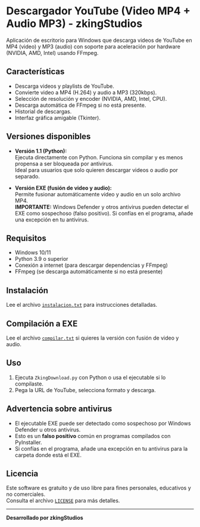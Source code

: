 # Descargador YouTube (Video MP4 + Audio MP3) - zkingStudios

Aplicación de escritorio para Windows que descarga videos de YouTube en MP4 (video) y MP3 (audio) con soporte para aceleración por hardware (NVIDIA, AMD, Intel) usando FFmpeg.

## Características
- Descarga videos y playlists de YouTube.
- Convierte video a MP4 (H.264) y audio a MP3 (320kbps).
- Selección de resolución y encoder (NVIDIA, AMD, Intel, CPU).
- Descarga automática de FFmpeg si no está presente.
- Historial de descargas.
- Interfaz gráfica amigable (Tkinter).

## Versiones disponibles

- **Versión 1.1 (Python):**  
  Ejecuta directamente con Python. Funciona sin compilar y es menos propensa a ser bloqueada por antivirus.  
  Ideal para usuarios que solo quieren descargar videos o audio por separado.

- **Versión EXE (fusión de video y audio):**  
  Permite fusionar automáticamente video y audio en un solo archivo MP4.  
  **IMPORTANTE:** Windows Defender y otros antivirus pueden detectar el EXE como sospechoso (falso positivo). Si confías en el programa, añade una excepción en tu antivirus.

## Requisitos
- Windows 10/11
- Python 3.9 o superior
- Conexión a internet (para descargar dependencias y FFmpeg)
- FFmpeg (se descarga automáticamente si no está presente)

## Instalación
Lee el archivo [`instalacion.txt`](instalacion.txt) para instrucciones detalladas.

## Compilación a EXE
Lee el archivo [`compilar.txt`](compilar.txt) si quieres la versión con fusión de video y audio.

## Uso
1. Ejecuta `ZkingDownload.py` con Python o usa el ejecutable si lo compilaste.
2. Pega la URL de YouTube, selecciona formato y descarga.

## Advertencia sobre antivirus

- El ejecutable EXE puede ser detectado como sospechoso por Windows Defender u otros antivirus.  
- Esto es un **falso positivo** común en programas compilados con PyInstaller.  
- Si confías en el programa, añade una excepción en tu antivirus para la carpeta donde está el EXE.

## Licencia

Este software es gratuito y de uso libre para fines personales, educativos y no comerciales.  
Consulta el archivo [`LICENSE`](LICENSE) para más detalles.

---

**Desarrollado por zkingStudios**